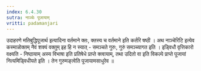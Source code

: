 ```yaml
---
index: 6.4.30
sutra: नाञ्चेः पूजायाम्
vritti: padamanjari
---
```


  उदाहरणे मतिबुद्धिपूजार्थ इत्यादिना वर्तमाने क्तः, क्तस्य च वर्तमाने इति कर्तरि षष्ठी । अथ नाञ्चेरिटि इत्येव कस्मान्नोक्तम् नैवं शक्यं वक्तुम् इह हि न स्यात् - समञ्चते गुरुः, गुरुं समञ्च्यागत इति । इड्विधौ वृत्तिकारो वक्ष्यति - निष्ठायाम् अस्य विभाषा इति प्रतिषेधे प्राप्ते क्त्वायाम्, तथा उदितो वा इति विकल्पे प्राप्ते पूजायां नित्यमिड्विधीयते इति । तेन गुरुमङ्त्वेति पूजायामसाधुरेव ॥